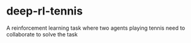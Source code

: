 # deep-rl-tennis
A reinforcement learning task where two agents playing tennis need to collaborate to solve the task 
